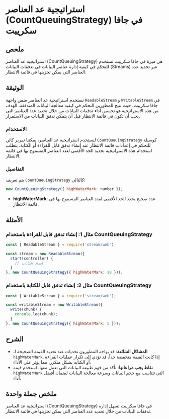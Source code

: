 <!--
Meta Description: # استراتيجية عد العناصر (CountQueuingStrategy) في جافا سكريبت ## ملخص استراتيجية عد العناصر (CountQueuingStrategy) هي ميزة في جافا سكريبت تستخدم للتحك...
Meta Keywords: العناصر, countqueuingstrategy, البيانات, قائمة, الانتظار
-->

# استراتيجية عد العناصر (CountQueuingStrategy) في جافا سكريبت

## ملخص
استراتيجية عد العناصر (CountQueuingStrategy) هي ميزة في جافا سكريبت تستخدم للتحكم في كيفية إدارة عناصر البيانات في تدفقات البيانات (Streams) عبر تحديد عدد العناصر التي يمكن تخزينها في قائمة الانتظار.

## الوثيقة
تستخدم استراتيجية عد العناصر ضمن واجهة `ReadableStream` و `WritableStream` في جافا سكريبت، حيث تتيح للمطورين التحكم في كيفية معالجة البيانات المتدفقة. الهدف من هذه الاستراتيجية هو تحسين أداء تدفقات البيانات من خلال تحديد عدد العناصر التي يجب أن تكون في قائمة الانتظار قبل أن يتمكن تدفق البيانات من الاستمرار.

### الاستخدام
لنستخدم استراتيجية عد العناصر، يمكننا تمرير كائن `CountQueuingStrategy` كوسيلة للتحكم في إعدادات قائمة الانتظار عند إنشاء تدفق قابل للقراءة أو الكتابة. يتطلب استخدام هذه الاستراتيجية تحديد الحد الأقصى لعدد العناصر المسموح بها في قائمة الانتظار.

### التفاصيل
يتم تعريف `CountQueuingStrategy` كالتالي:
```javascript
new CountQueuingStrategy({ highWaterMark: number });
```
- **highWaterMark**: عدد صحيح يحدد الحد الأقصى لعدد العناصر المسموح بها في قائمة الانتظار.

## الأمثلة
### مثال 1: إنشاء تدفق قابل للقراءة باستخدام CountQueuingStrategy
```javascript
const { ReadableStream } = require('stream/web');

const stream = new ReadableStream({
  start(controller) {
    // إمداد البيانات
  }
}, new CountQueuingStrategy({ highWaterMark: 10 }));
```

### مثال 2: إنشاء تدفق قابل للكتابة باستخدام CountQueuingStrategy
```javascript
const { WritableStream } = require('stream/web');

const writableStream = new WritableStream({
  write(chunk) {
    console.log(chunk);
  }
}, new CountQueuingStrategy({ highWaterMark: 5 }));
```

## الشرح
- **المشاكل الشائعة**: قد يواجه المطورون تحديات عند تحديد القيمة الصحيحة لـ `highWaterMark`. إذا كانت القيمة منخفضة جداً، قد تؤدي إلى تكرار عمليات القراءة أو الكتابة بشكل متكرر، مما يؤثر على الأداء.
- **نقاط يجب مراعاتها**: تأكد من فهم طبيعة البيانات التي تعمل معها. استخدم قيمة `highWaterMark` التي تتناسب مع حجم البيانات وسرعة معالجة البيانات لضمان أفضل أداء.

## ملخص جملة واحدة
استراتيجية عد العناصر (CountQueuingStrategy) في جافا سكريبت تسهل إدارة تدفقات البيانات من خلال تحديد عدد العناصر التي يمكن تخزينها في قائمة الانتظار.
